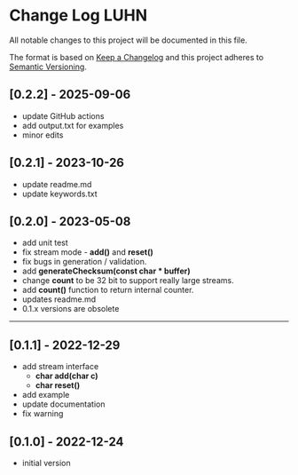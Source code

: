 # Change Log LUHN

All notable changes to this project will be documented in this file.

The format is based on [Keep a Changelog](http://keepachangelog.com/)
and this project adheres to [Semantic Versioning](http://semver.org/).


## [0.2.2] - 2025-09-06
- update GitHub actions
- add output.txt for examples
- minor edits

## [0.2.1] - 2023-10-26
- update readme.md
- update keywords.txt

## [0.2.0] - 2023-05-08
- add unit test
- fix stream mode - **add()** and **reset()**
- fix bugs in generation / validation.
- add **generateChecksum(const char \* buffer)**
- change **count** to be 32 bit to support really large streams.
- add **count()** function to return internal counter.
- updates readme.md
- 0.1.x versions are obsolete

----

## [0.1.1] - 2022-12-29
- add stream interface
  - **char add(char c)**
  - **char reset()**
- add example
- update documentation
- fix warning

## [0.1.0] - 2022-12-24
- initial version
